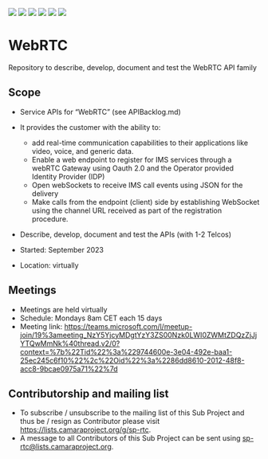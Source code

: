 <a href="https://github.com/camaraproject/WebRTC/commits/" title="Last Commit"><img src="https://img.shields.io/github/last-commit/camaraproject/WebRTC?style=plastic"></a>
<a href="https://github.com/camaraproject/WebRTC/issues" title="Open Issues"><img src="https://img.shields.io/github/issues/camaraproject/WebRTC?style=plastic"></a>
<a href="https://github.com/camaraproject/WebRTC/pulls" title="Open Pull Requests"><img src="https://img.shields.io/github/issues-pr/camaraproject/WebRTC?style=plastic"></a>
<a href="https://github.com/camaraproject/WebRTC/graphs/contributors" title="Contributors"><img src="https://img.shields.io/github/contributors/camaraproject/WebRTC?style=plastic"></a>
<a href="https://github.com/camaraproject/WebRTC" title="Repo Size"><img src="https://img.shields.io/github/repo-size/camaraproject/WebRTC?style=plastic"></a>
<a href="https://github.com/camaraproject/WebRTC/blob/main/LICENSE" title="License"><img src="https://img.shields.io/badge/License-Apache%202.0-green.svg?style=plastic"></a>

# WebRTC
Repository to describe, develop, document and test the WebRTC API family

## Scope
* Service APIs for “WebRTC” (see APIBacklog.md)  
* It provides the customer with the ability to:  
  * add real-time communication capabilities to their applications like video, voice, and generic data.
  * Enable a web endpoint to register for IMS services through a webRTC Gateway using Oauth 2.0 and the Operator provided Identity Provider (IDP)
  * Open webSockets to receive IMS call events using JSON for the delivery
  * Make calls from the endpoint (client) side by establishing WebSocket using the channel URL received as part of the registration procedure. 

* Describe, develop, document and test the APIs (with 1-2 Telcos)  
* Started: September 2023
* Location: virtually  

## Meetings
* Meetings are held virtually
* Schedule: Mondays 8am CET each 15 days
* Meeting link: <https://teams.microsoft.com/l/meetup-join/19%3ameeting_NzY5YjcyMDgtYzY3ZS00Nzk0LWI0ZWMtZDQzZjJjYTQwMmNk%40thread.v2/0?context=%7b%22Tid%22%3a%229744600e-3e04-492e-baa1-25ec245c6f10%22%2c%22Oid%22%3a%2286dd8610-2012-48f8-acc8-9bcae0975a71%22%7d>

## Contributorship and mailing list
* To subscribe / unsubscribe to the mailing list of this Sub Project and thus be / resign as Contributor please visit <https://lists.camaraproject.org/g/sp-rtc>.
* A message to all Contributors of this Sub Project can be sent using <sp-rtc@lists.camaraproject.org>.
